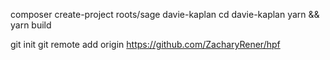 composer create-project roots/sage davie-kaplan
cd davie-kaplan
yarn && yarn build

git init
git remote add origin https://github.com/ZacharyRener/hpf

